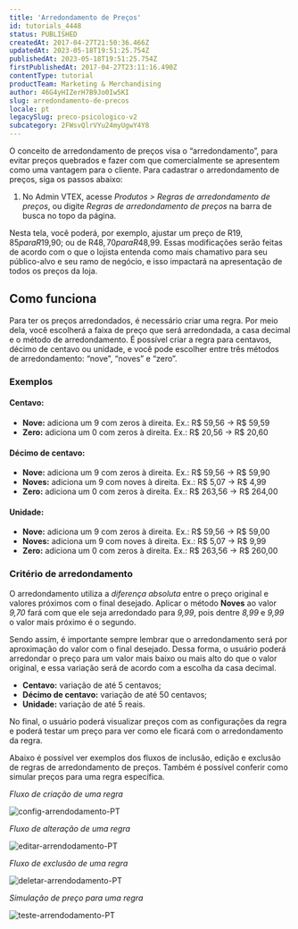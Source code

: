 ```yaml
---
title: 'Arredondamento de Preços'
id: tutorials_4448
status: PUBLISHED
createdAt: 2017-04-27T21:50:36.466Z
updatedAt: 2023-05-18T19:51:25.754Z
publishedAt: 2023-05-18T19:51:25.754Z
firstPublishedAt: 2017-04-27T23:11:16.490Z
contentType: tutorial
productTeam: Marketing & Merchandising
author: 46G4yHIZerH7B9Jo0Iw5KI
slug: arredondamento-de-precos
locale: pt
legacySlug: preco-psicologico-v2
subcategory: 2FWsvQlrVYu24myUgwY4Y8
---
```


O conceito de arredondamento de preços visa o “arredondamento”, para evitar preços quebrados e fazer com que comercialmente se apresentem como uma vantagem para o cliente. Para cadastrar o arredondamento de preços, siga os passos abaixo:

1. No Admin VTEX, acesse *Produtos > Regras de arredondamento de preços*, ou digite *Regras de arredondamento de preços* na barra de busca no topo da página.

Nesta tela, você poderá, por exemplo, ajustar um preço de R$19,85 para R$19,90; ou de R$48,70 para R$48,99. Essas modificações serão feitas de acordo com o que o lojista entenda como mais chamativo para seu público-alvo e seu ramo de negócio, e isso impactará na apresentação de todos os preços da loja.

## Como funciona 

Para ter os preços arredondados, é necessário criar uma regra. Por meio dela, você escolherá a faixa de preço que será arredondada, a casa decimal e o método de arredondamento. É possível criar a regra para centavos, décimo de centavo ou unidade, e você pode escolher entre três métodos de arredondamento: &#8220;nove&#8221;, &#8220;noves&#8221; e &#8220;zero&#8221;. 

### Exemplos

#### Centavo:

- **Nove:** adiciona um 9 com zeros à direita. Ex.: R$ 59,56 → R$ 59,59
- **Zero:** adiciona um 0 com zeros à direita. Ex.: R$ 20,56 → R$ 20,60

#### Décimo de centavo:

- **Nove:** adiciona um 9 com zeros à direita. Ex.: R$ 59,56 → R$ 59,90
- **Noves:** adiciona um 9 com noves à direita. Ex.: R$ 5,07 → R$ 4,99
- **Zero:** adiciona um 0 com zeros à direita. Ex.: R$ 263,56 → R$ 264,00

#### Unidade:

- **Nove:** adiciona um 9 com zeros à direita. Ex.: R$ 59,56 → R$ 59,00
- **Noves:** adiciona um 9 com noves à direita. Ex.: R$ 5,07 → R$ 9,99
- **Zero:** adiciona um 0 com zeros à direita. Ex.: R$ 263,56 → R$ 260,00

### Critério de arredondamento 

O arredondamento utiliza a *diferença absoluta* entre o preço original e valores próximos com o final desejado. Aplicar o método **Noves** ao valor *9,70* fará com que ele seja arredondado para *9,99*, pois dentre *8,99* e *9,99* o valor mais próximo é o segundo.

Sendo assim, é importante sempre lembrar que o arredondamento será por aproximação do valor com o final desejado. Dessa forma, o usuário poderá arredondar o preço para um valor mais baixo ou mais alto do que o valor original, e essa variação será de acordo com a escolha da casa decimal.

- **Centavo:** variação de até 5 centavos; 
- **Décimo de centavo:** variação de até 50 centavos; 
- **Unidade:** variação de até 5 reais.

No final, o usuário poderá visualizar preços com as configurações da regra e poderá testar um preço para ver como ele ficará com o arredondamento da regra.

Abaixo é possível ver exemplos dos fluxos de inclusão, edição e exclusão de regras de arredondamento de preços. Também é possível conferir como simular preços para uma regra específica.

*Fluxo de criação de uma regra*

![config-arrendodamento-PT](//images.ctfassets.net/alneenqid6w5/6HPUHcVmPcDz90eXLbKrlV/16bd4ce06174eee79c58e998424f36dd/config-arrendodamento-PT.gif)

*Fluxo de alteração de uma regra*

![editar-arrendodamento-PT](//images.ctfassets.net/alneenqid6w5/2DYnjck4KL2nGvoSIywViM/f5a35515cfbeb14b10f57fa0989c147f/editar-arrendodamento-PT.gif)

*Fluxo de exclusão de uma regra*

![deletar-arrendodamento-PT](//images.ctfassets.net/alneenqid6w5/5T0Ti47Sv4Nndmg1IitZC5/742cccd2aefde6de5843a6b15d27b16c/deletar-arrendodamento-PT.gif)

*Simulação de preço para uma regra*

![teste-arrendodamento-PT](//images.ctfassets.net/alneenqid6w5/21ONAWrW6xYEjI5C31yski/9f059b32409995f6be45f22856a62885/teste-arrendodamento-PT.gif)
